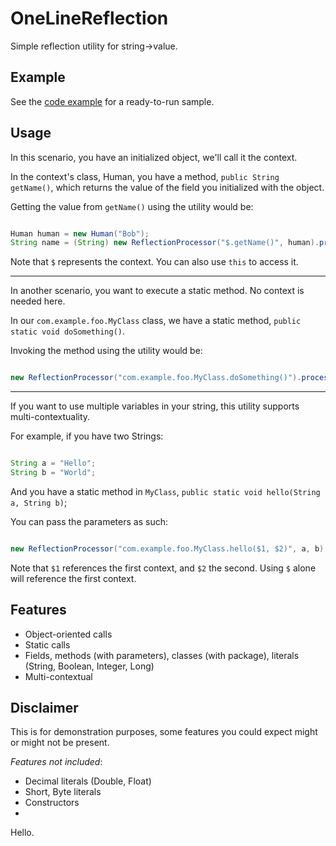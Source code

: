 # OneLineReflection

Simple reflection utility for string->value.

Example
---

See the [code example](https://github.com/momothereal/OneLineReflection/blob/master/src/ca/momoperes/onelinereflection/example/Main.java) for a ready-to-run sample.

Usage
---

In this scenario, you have an initialized object, we'll call it the context.

In the context's class, Human, you have a method, `public String getName()`, which returns the value of the field you initialized with the object.

Getting the value from `getName()` using the utility would be:

```java

Human human = new Human("Bob");
String name = (String) new ReflectionProcessor("$.getName()", human).process(); // Returns "Bob"

```

Note that `$` represents the context. You can also use `this` to access it.

_____________________

In another scenario, you want to execute a static method. No context is needed here.

In our `com.example.foo.MyClass` class, we have a static method, `public static void doSomething()`.

Invoking the method using the utility would be:

```java

new ReflectionProcessor("com.example.foo.MyClass.doSomething()").process();

```

_____________________

If you want to use multiple variables in your string, this utility supports multi-contextuality.

For example, if you have two Strings:

```java

String a = "Hello";
String b = "World";

```

And you have a static method in `MyClass`, `public static void hello(String a, String b)`;

You can pass the parameters as such:

```java

new ReflectionProcessor("com.example.foo.MyClass.hello($1, $2)", a, b).process();

```

Note that `$1` references the first context, and `$2` the second. Using `$` alone will reference the first context.


Features
---

 - Object-oriented calls
 - Static calls
 - Fields, methods (with parameters), classes (with package), literals (String, Boolean, Integer, Long)
 - Multi-contextual

Disclaimer
---

This is for demonstration purposes, some features you could expect might or might not be present.

*Features not included*:

- Decimal literals (Double, Float)
- Short, Byte literals
- Constructors
- 
Hello.
